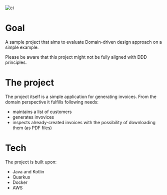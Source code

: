 ![ci](https://github.com/p-zalejko/invoice/workflows/ci/badge.svg)

# Goal
A sample project that aims to evaluate Domain-driven design approach on a simple example.


Please be aware that this project might not be fully aligned with DDD principles. 

# The project
The project itself is a simple application for generating invoices. From the domain perspective it fulfills following needs:
- maintains a list of customers
- generates invovices 
- inspects already-created invoices with the possibility of downloading them (as PDF files)

# Tech
The project is built upon:
- Java and Kotlin
- Quarkus
- Docker
- AWS

